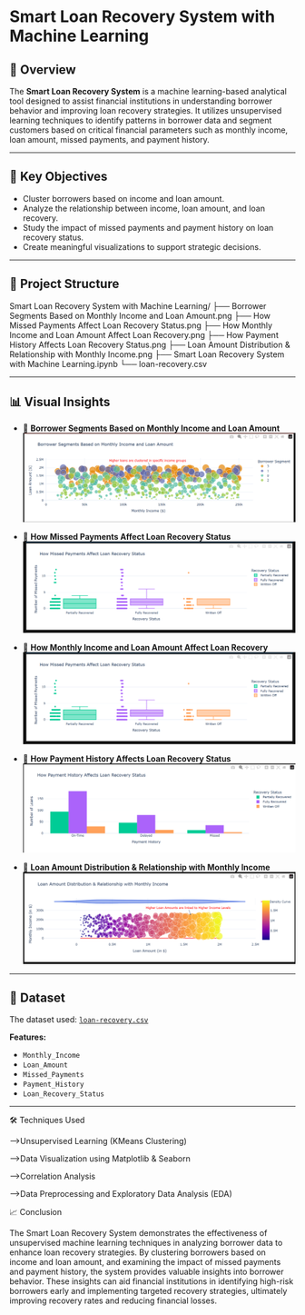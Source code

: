 # Smart Loan Recovery System with Machine Learning

## 📌 Overview

The **Smart Loan Recovery System** is a machine learning-based analytical tool designed to assist financial institutions in understanding borrower behavior and improving loan recovery strategies. It utilizes unsupervised learning techniques to identify patterns in borrower data and segment customers based on critical financial parameters such as monthly income, loan amount, missed payments, and payment history.

---

## 🧠 Key Objectives

- Cluster borrowers based on income and loan amount.
- Analyze the relationship between income, loan amount, and loan recovery.
- Study the impact of missed payments and payment history on loan recovery status.
- Create meaningful visualizations to support strategic decisions.

---

## 📂 Project Structure

Smart Loan Recovery System with Machine Learning/
├── Borrower Segments Based on Monthly Income and Loan Amount.png
├── How Missed Payments Affect Loan Recovery Status.png
├── How Monthly Income and Loan Amount Affect Loan Recovery.png
├── How Payment History Affects Loan Recovery Status.png
├── Loan Amount Distribution & Relationship with Monthly Income.png
├── Smart Loan Recovery System with Machine Learning.ipynb
└── loan-recovery.csv


---

## 📊 Visual Insights

- 📌 **Borrower Segments Based on Monthly Income and Loan Amount**  
  ![Segmentation](https://github.com/MohithKumar8897/UnSupervised-Learning-Projects/blob/main/Smart%20Loan%20Recovery%20System%20with%20Machine%20Learning/Borrower%20Segments%20Based%20on%20Monthly%20Income%20and%20Loan%20Amount.png)

- 📌 **How Missed Payments Affect Loan Recovery Status**  
  ![Missed Payments](https://github.com/MohithKumar8897/UnSupervised-Learning-Projects/blob/main/Smart%20Loan%20Recovery%20System%20with%20Machine%20Learning/How%20Missed%20Payments%20Affect%20Loan%20Recovery%20Status.png)

- 📌 **How Monthly Income and Loan Amount Affect Loan Recovery**  
  ![Income vs Loan](https://github.com/MohithKumar8897/UnSupervised-Learning-Projects/blob/main/Smart%20Loan%20Recovery%20System%20with%20Machine%20Learning/How%20Monthly%20Income%20and%20Loan%20Amount%20Affect%20Loan%20Recovery.png)

- 📌 **How Payment History Affects Loan Recovery Status**  
  ![Payment History](https://github.com/MohithKumar8897/UnSupervised-Learning-Projects/blob/main/Smart%20Loan%20Recovery%20System%20with%20Machine%20Learning/How%20Payment%20History%20Affects%20Loan%20Recovery%20Status.png)

- 📌 **Loan Amount Distribution & Relationship with Monthly Income**  
  ![Distribution](https://github.com/MohithKumar8897/UnSupervised-Learning-Projects/blob/main/Smart%20Loan%20Recovery%20System%20with%20Machine%20Learning/Loan%20Amount%20Distribution%20%26%20Relationship%20with%20Monthly%20Income.png)

---

## 📁 Dataset

The dataset used: [`loan-recovery.csv`](https://github.com/MohithKumar8897/UnSupervised-Learning-Projects/blob/main/Smart%20Loan%20Recovery%20System%20with%20Machine%20Learning/loan-recovery.csv)

**Features:**
- `Monthly_Income`
- `Loan_Amount`
- `Missed_Payments`
- `Payment_History`
- `Loan_Recovery_Status`

---

🛠️ Techniques Used

-->Unsupervised Learning (KMeans Clustering)

-->Data Visualization using Matplotlib & Seaborn

-->Correlation Analysis

-->Data Preprocessing and Exploratory Data Analysis (EDA)

📈 Conclusion

The Smart Loan Recovery System demonstrates the effectiveness of unsupervised machine learning techniques in analyzing borrower data to enhance loan recovery strategies. By clustering borrowers based on income and loan amount, and examining the impact of missed payments and payment history, the system provides valuable insights into borrower behavior. These insights can aid financial institutions in identifying high-risk borrowers early and implementing targeted recovery strategies, ultimately improving recovery rates and reducing financial losses.

